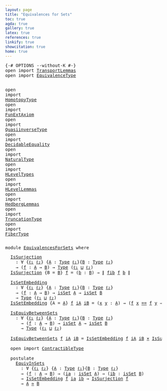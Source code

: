 ```yaml
---
layout: page
title: "Equivalences for Sets"
toc: true
agda: true
gallery: true
latex: true
references: true
linkify: true
showcitation: true
home: true
---
```


<div class="hide" >
<pre class="Agda">
<a id="195" class="Symbol">{-#</a> <a id="199" class="Keyword">OPTIONS</a> <a id="207" class="Pragma">--without-K</a> <a id="219" class="Symbol">#-}</a>
<a id="223" class="Keyword">open</a> <a id="228" class="Keyword">import</a> <a id="235" href="TransportLemmas.html" class="Module">TransportLemmas</a>
<a id="251" class="Keyword">open</a> <a id="256" class="Keyword">import</a> <a id="263" href="EquivalenceType.html" class="Module">EquivalenceType</a>

<a id="280" class="Keyword">open</a> <a id="285" class="Keyword">import</a> <a id="292" href="HomotopyType.html" class="Module">HomotopyType</a>
<a id="305" class="Keyword">open</a> <a id="310" class="Keyword">import</a> <a id="317" href="FunExtAxiom.html" class="Module">FunExtAxiom</a>
<a id="329" class="Keyword">open</a> <a id="334" class="Keyword">import</a> <a id="341" href="QuasiinverseType.html" class="Module">QuasiinverseType</a>
<a id="358" class="Keyword">open</a> <a id="363" class="Keyword">import</a> <a id="370" href="DecidableEquality.html" class="Module">DecidableEquality</a>
<a id="388" class="Keyword">open</a> <a id="393" class="Keyword">import</a> <a id="400" href="NaturalType.html" class="Module">NaturalType</a>
<a id="412" class="Keyword">open</a> <a id="417" class="Keyword">import</a> <a id="424" href="HLevelTypes.html" class="Module">HLevelTypes</a>
<a id="436" class="Keyword">open</a> <a id="441" class="Keyword">import</a> <a id="448" href="HLevelLemmas.html" class="Module">HLevelLemmas</a>
<a id="461" class="Keyword">open</a> <a id="466" class="Keyword">import</a> <a id="473" href="HedbergLemmas.html" class="Module">HedbergLemmas</a>
<a id="487" class="Keyword">open</a> <a id="492" class="Keyword">import</a> <a id="499" href="TruncationType.html" class="Module">TruncationType</a>
<a id="514" class="Keyword">open</a> <a id="519" class="Keyword">import</a> <a id="526" href="FiberType.html" class="Module">FiberType</a>
</pre>
</div>

<pre class="Agda">
<a id="568" class="Keyword">module</a> <a id="575" href="EquivalencesForSets.html" class="Module">EquivalencesForSets</a> <a id="595" class="Keyword">where</a>
</pre>

<pre class="Agda">
  <a id="IsSurjection"></a><a id="628" href="EquivalencesForSets.html#628" class="Function">IsSurjection</a>
    <a id="645" class="Symbol">:</a> <a id="647" class="Symbol">∀</a> <a id="649" class="Symbol">{</a><a id="650" href="EquivalencesForSets.html#650" class="Bound">ℓ₁</a> <a id="653" href="EquivalencesForSets.html#653" class="Bound">ℓ₂</a><a id="655" class="Symbol">}</a> <a id="657" class="Symbol">{</a><a id="658" href="EquivalencesForSets.html#658" class="Bound">A</a> <a id="660" class="Symbol">:</a> <a id="662" href="Intro.html#1442" class="Function">Type</a> <a id="667" href="EquivalencesForSets.html#650" class="Bound">ℓ₁</a><a id="669" class="Symbol">}{</a><a id="671" href="EquivalencesForSets.html#671" class="Bound">B</a> <a id="673" class="Symbol">:</a> <a id="675" href="Intro.html#1442" class="Function">Type</a> <a id="680" href="EquivalencesForSets.html#653" class="Bound">ℓ₂</a><a id="682" class="Symbol">}</a>
    <a id="688" class="Symbol">→</a> <a id="690" class="Symbol">(</a><a id="691" href="EquivalencesForSets.html#691" class="Bound">f</a> <a id="693" class="Symbol">:</a> <a id="695" href="EquivalencesForSets.html#658" class="Bound">A</a> <a id="697" class="Symbol">→</a> <a id="699" href="EquivalencesForSets.html#671" class="Bound">B</a><a id="700" class="Symbol">)</a> <a id="702" class="Symbol">→</a> <a id="704" href="Intro.html#1442" class="Function">Type</a> <a id="709" class="Symbol">(</a><a id="710" href="EquivalencesForSets.html#650" class="Bound">ℓ₁</a> <a id="713" href="Agda.Primitive.html#657" class="Primitive Operator">⊔</a> <a id="715" href="EquivalencesForSets.html#653" class="Bound">ℓ₂</a><a id="717" class="Symbol">)</a>
  <a id="721" href="EquivalencesForSets.html#628" class="Function">IsSurjection</a> <a id="734" class="Symbol">{</a><a id="735" class="Argument">B</a> <a id="737" class="Symbol">=</a> <a id="739" href="EquivalencesForSets.html#739" class="Bound">B</a><a id="740" class="Symbol">}</a> <a id="742" href="EquivalencesForSets.html#742" class="Bound">f</a> <a id="744" class="Symbol">=</a> <a id="746" class="Symbol">(</a><a id="747" href="EquivalencesForSets.html#747" class="Bound">b</a> <a id="749" class="Symbol">:</a> <a id="751" href="EquivalencesForSets.html#739" class="Bound">B</a><a id="752" class="Symbol">)</a> <a id="754" class="Symbol">→</a> <a id="756" href="TruncationType.html#727" class="Function Operator">∥</a> <a id="758" href="FiberType.html#434" class="Function">fib</a> <a id="762" href="EquivalencesForSets.html#742" class="Bound">f</a> <a id="764" href="EquivalencesForSets.html#747" class="Bound">b</a> <a id="766" href="TruncationType.html#727" class="Function Operator">∥</a>

  <a id="IsSetEmbedding"></a><a id="771" href="EquivalencesForSets.html#771" class="Function">IsSetEmbedding</a>
    <a id="790" class="Symbol">:</a> <a id="792" class="Symbol">∀</a> <a id="794" class="Symbol">{</a><a id="795" href="EquivalencesForSets.html#795" class="Bound">ℓ₁</a> <a id="798" href="EquivalencesForSets.html#798" class="Bound">ℓ₂</a><a id="800" class="Symbol">}</a> <a id="802" class="Symbol">{</a><a id="803" href="EquivalencesForSets.html#803" class="Bound">A</a> <a id="805" class="Symbol">:</a> <a id="807" href="Intro.html#1442" class="Function">Type</a> <a id="812" href="EquivalencesForSets.html#795" class="Bound">ℓ₁</a><a id="814" class="Symbol">}{</a><a id="816" href="EquivalencesForSets.html#816" class="Bound">B</a> <a id="818" class="Symbol">:</a> <a id="820" href="Intro.html#1442" class="Function">Type</a> <a id="825" href="EquivalencesForSets.html#798" class="Bound">ℓ₂</a><a id="827" class="Symbol">}</a>
    <a id="833" class="Symbol">→</a> <a id="835" class="Symbol">(</a><a id="836" href="EquivalencesForSets.html#836" class="Bound">f</a> <a id="838" class="Symbol">:</a> <a id="840" href="EquivalencesForSets.html#803" class="Bound">A</a> <a id="842" class="Symbol">→</a> <a id="844" href="EquivalencesForSets.html#816" class="Bound">B</a><a id="845" class="Symbol">)</a> <a id="847" class="Symbol">→</a> <a id="849" href="HLevelTypes.html#1355" class="Function">isSet</a> <a id="855" href="EquivalencesForSets.html#803" class="Bound">A</a> <a id="857" class="Symbol">→</a> <a id="859" href="HLevelTypes.html#1355" class="Function">isSet</a> <a id="865" href="EquivalencesForSets.html#816" class="Bound">B</a>
    <a id="871" class="Symbol">→</a> <a id="873" href="Intro.html#1442" class="Function">Type</a> <a id="878" class="Symbol">(</a><a id="879" href="EquivalencesForSets.html#795" class="Bound">ℓ₁</a> <a id="882" href="Agda.Primitive.html#657" class="Primitive Operator">⊔</a> <a id="884" href="EquivalencesForSets.html#798" class="Bound">ℓ₂</a><a id="886" class="Symbol">)</a>
  <a id="890" href="EquivalencesForSets.html#771" class="Function">IsSetEmbedding</a> <a id="905" class="Symbol">{</a><a id="906" class="Argument">A</a> <a id="908" class="Symbol">=</a> <a id="910" href="EquivalencesForSets.html#910" class="Bound">A</a><a id="911" class="Symbol">}</a> <a id="913" href="EquivalencesForSets.html#913" class="Bound">f</a> <a id="915" href="EquivalencesForSets.html#915" class="Bound">iA</a> <a id="918" href="EquivalencesForSets.html#918" class="Bound">iB</a> <a id="921" class="Symbol">=</a> <a id="923" class="Symbol">(</a><a id="924" href="EquivalencesForSets.html#924" class="Bound">x</a> <a id="926" href="EquivalencesForSets.html#926" class="Bound">y</a> <a id="928" class="Symbol">:</a> <a id="930" href="EquivalencesForSets.html#910" class="Bound">A</a><a id="931" class="Symbol">)</a> <a id="933" class="Symbol">→</a> <a id="935" class="Symbol">(</a><a id="936" href="EquivalencesForSets.html#913" class="Bound">f</a> <a id="938" href="EquivalencesForSets.html#924" class="Bound">x</a> <a id="940" href="EqualityType.html#931" class="Datatype Operator">==</a> <a id="943" href="EquivalencesForSets.html#913" class="Bound">f</a> <a id="945" href="EquivalencesForSets.html#926" class="Bound">y</a> <a id="947" class="Symbol">→</a> <a id="949" href="EquivalencesForSets.html#924" class="Bound">x</a> <a id="951" href="EqualityType.html#931" class="Datatype Operator">==</a> <a id="954" href="EquivalencesForSets.html#926" class="Bound">y</a><a id="955" class="Symbol">)</a>

  <a id="IsEquivBetweenSets"></a><a id="960" href="EquivalencesForSets.html#960" class="Function">IsEquivBetweenSets</a>
    <a id="983" class="Symbol">:</a> <a id="985" class="Symbol">∀</a> <a id="987" class="Symbol">{</a><a id="988" href="EquivalencesForSets.html#988" class="Bound">ℓ₁</a> <a id="991" href="EquivalencesForSets.html#991" class="Bound">ℓ₂</a><a id="993" class="Symbol">}</a> <a id="995" class="Symbol">{</a><a id="996" href="EquivalencesForSets.html#996" class="Bound">A</a> <a id="998" class="Symbol">:</a> <a id="1000" href="Intro.html#1442" class="Function">Type</a> <a id="1005" href="EquivalencesForSets.html#988" class="Bound">ℓ₁</a><a id="1007" class="Symbol">}{</a><a id="1009" href="EquivalencesForSets.html#1009" class="Bound">B</a> <a id="1011" class="Symbol">:</a> <a id="1013" href="Intro.html#1442" class="Function">Type</a> <a id="1018" href="EquivalencesForSets.html#991" class="Bound">ℓ₂</a><a id="1020" class="Symbol">}</a>
      <a id="1028" class="Symbol">→</a> <a id="1030" class="Symbol">(</a><a id="1031" href="EquivalencesForSets.html#1031" class="Bound">f</a> <a id="1033" class="Symbol">:</a> <a id="1035" href="EquivalencesForSets.html#996" class="Bound">A</a> <a id="1037" class="Symbol">→</a> <a id="1039" href="EquivalencesForSets.html#1009" class="Bound">B</a><a id="1040" class="Symbol">)</a> <a id="1042" class="Symbol">→</a> <a id="1044" href="HLevelTypes.html#1355" class="Function">isSet</a> <a id="1050" href="EquivalencesForSets.html#996" class="Bound">A</a> <a id="1052" class="Symbol">→</a> <a id="1054" href="HLevelTypes.html#1355" class="Function">isSet</a> <a id="1060" href="EquivalencesForSets.html#1009" class="Bound">B</a>
      <a id="1068" class="Symbol">→</a> <a id="1070" href="Intro.html#1442" class="Function">Type</a> <a id="1075" class="Symbol">(</a><a id="1076" href="EquivalencesForSets.html#988" class="Bound">ℓ₁</a> <a id="1079" href="Agda.Primitive.html#657" class="Primitive Operator">⊔</a> <a id="1081" href="EquivalencesForSets.html#991" class="Bound">ℓ₂</a><a id="1083" class="Symbol">)</a>

  <a id="1088" href="EquivalencesForSets.html#960" class="Function">IsEquivBetweenSets</a> <a id="1107" href="EquivalencesForSets.html#1107" class="Bound">f</a> <a id="1109" href="EquivalencesForSets.html#1109" class="Bound">iA</a> <a id="1112" href="EquivalencesForSets.html#1112" class="Bound">iB</a> <a id="1115" class="Symbol">=</a> <a id="1117" href="EquivalencesForSets.html#771" class="Function">IsSetEmbedding</a> <a id="1132" href="EquivalencesForSets.html#1107" class="Bound">f</a> <a id="1134" href="EquivalencesForSets.html#1109" class="Bound">iA</a> <a id="1137" href="EquivalencesForSets.html#1112" class="Bound">iB</a> <a id="1140" href="BasicTypes.html#1956" class="Function Operator">×</a> <a id="1142" href="EquivalencesForSets.html#628" class="Function">IsSurjection</a> <a id="1155" href="EquivalencesForSets.html#1107" class="Bound">f</a>

  <a id="1160" class="Keyword">open</a> <a id="1165" class="Keyword">import</a> <a id="1172" href="ContractibleType.html" class="Module">ContractibleType</a>

  <a id="1192" class="Keyword">postulate</a>
    <a id="EquivInSets"></a><a id="1206" href="EquivalencesForSets.html#1206" class="Postulate">EquivInSets</a>
      <a id="1224" class="Symbol">:</a> <a id="1226" class="Symbol">∀</a> <a id="1228" class="Symbol">{</a><a id="1229" href="EquivalencesForSets.html#1229" class="Bound">ℓ₁</a> <a id="1232" href="EquivalencesForSets.html#1232" class="Bound">ℓ₂</a><a id="1234" class="Symbol">}</a> <a id="1236" class="Symbol">{</a><a id="1237" href="EquivalencesForSets.html#1237" class="Bound">A</a> <a id="1239" class="Symbol">:</a> <a id="1241" href="Intro.html#1442" class="Function">Type</a> <a id="1246" href="EquivalencesForSets.html#1229" class="Bound">ℓ₁</a><a id="1248" class="Symbol">}{</a><a id="1250" href="EquivalencesForSets.html#1250" class="Bound">B</a> <a id="1252" class="Symbol">:</a> <a id="1254" href="Intro.html#1442" class="Function">Type</a> <a id="1259" href="EquivalencesForSets.html#1232" class="Bound">ℓ₂</a><a id="1261" class="Symbol">}</a>
      <a id="1269" class="Symbol">→</a> <a id="1271" class="Symbol">(</a><a id="1272" href="EquivalencesForSets.html#1272" class="Bound">f</a> <a id="1274" class="Symbol">:</a> <a id="1276" href="EquivalencesForSets.html#1237" class="Bound">A</a> <a id="1278" class="Symbol">→</a> <a id="1280" href="EquivalencesForSets.html#1250" class="Bound">B</a><a id="1281" class="Symbol">)</a> <a id="1283" class="Symbol">→</a> <a id="1285" class="Symbol">(</a><a id="1286" href="EquivalencesForSets.html#1286" class="Bound">ia</a> <a id="1289" class="Symbol">:</a> <a id="1291" href="HLevelTypes.html#1355" class="Function">isSet</a> <a id="1297" href="EquivalencesForSets.html#1237" class="Bound">A</a><a id="1298" class="Symbol">)</a> <a id="1300" class="Symbol">→</a> <a id="1302" class="Symbol">(</a><a id="1303" href="EquivalencesForSets.html#1303" class="Bound">ib</a> <a id="1306" class="Symbol">:</a> <a id="1308" href="HLevelTypes.html#1355" class="Function">isSet</a> <a id="1314" href="EquivalencesForSets.html#1250" class="Bound">B</a><a id="1315" class="Symbol">)</a>
      <a id="1323" class="Symbol">→</a> <a id="1325" href="EquivalencesForSets.html#771" class="Function">IsSetEmbedding</a> <a id="1340" href="EquivalencesForSets.html#1272" class="Bound">f</a> <a id="1342" href="EquivalencesForSets.html#1286" class="Bound">ia</a> <a id="1345" href="EquivalencesForSets.html#1303" class="Bound">ib</a> <a id="1348" class="Symbol">→</a> <a id="1350" href="EquivalencesForSets.html#628" class="Function">IsSurjection</a> <a id="1363" href="EquivalencesForSets.html#1272" class="Bound">f</a>
      <a id="1371" class="Symbol">→</a> <a id="1373" href="EquivalencesForSets.html#1237" class="Bound">A</a> <a id="1375" href="EquivalenceType.html#778" class="Function Operator">≃</a> <a id="1377" href="EquivalencesForSets.html#1250" class="Bound">B</a>
</pre>
